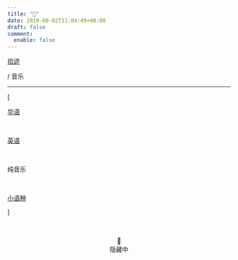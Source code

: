 ```yaml
---
title: "🎹"
date: 2019-08-02T11:04:49+08:00
draft: false
comment:
  enable: false
---
```


<div class="nav-tab">
  <a href="../../cages"><p class="not">拾迹</p></a>
  <p class="now">/&nbsp;音乐</p>
</div>

---

<div class="nav-tab">
  <p class="bord">[</p>
  <a href="../music"><p class="not">华语</p></a>&nbsp;
  <a href="../music-en"><p class="not">英语</p></a>&nbsp;
  <p class="now">纯音乐</p>&nbsp;
  <a href="../music-other"><p class="not">小语种</p></a>
  <p class="bord">]</p>
</div>

<center><br><br>🔐<br>隐藏中</center>